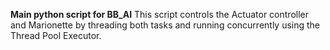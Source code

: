 

**Main python script for BB_AI**
This script controls the Actuator controller and Marionette by threading both tasks and running concurrently using the Thread Pool Executor.
